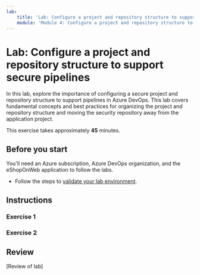 ```yaml
---
lab:
    title: 'Lab: Configure a project and repository structure to support secure pipelines'
    module: 'Module 4: Configure a project and repository structure to support secure pipelines'
---
```


# Lab: Configure a project and repository structure to support secure pipelines

In this lab, explore the importance of configuring a secure project and repository structure to support pipelines in Azure DevOps. This lab covers fundamental concepts and best practices for organizing the project and repository structure and moving the security repository away from the application project.

This exercise takes approximately **45** minutes.

## Before you start

You'll need an Azure subscription, Azure DevOps organization, and the eShopOnWeb application to follow the labs.

- Follow the steps to [validate your lab environment](APL2001_M00_Validate_Lab_Environment.md).

## Instructions

### Exercise 1

### Exercise 2

## Review

[Review of lab]
